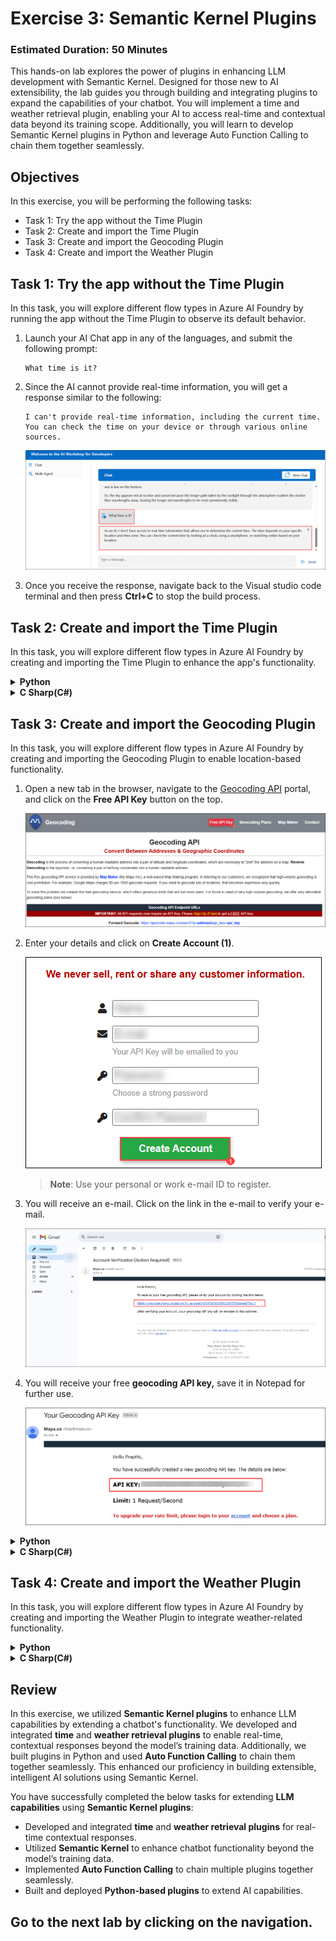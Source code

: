 # Exercise 3: Semantic Kernel Plugins

### Estimated Duration: 50 Minutes

This hands-on lab explores the power of plugins in enhancing LLM development with Semantic Kernel. Designed for those new to AI extensibility, the lab guides you through building and integrating plugins to expand the capabilities of your chatbot. You will implement a time and weather retrieval plugin, enabling your AI to access real-time and contextual data beyond its training scope. Additionally, you will learn to develop Semantic Kernel plugins in Python and leverage Auto Function Calling to chain them together seamlessly.

## Objectives
In this exercise, you will be performing the following tasks:
- Task 1: Try the app without the Time Plugin
- Task 2: Create and import the Time Plugin
- Task 3: Create and import the Geocoding Plugin
- Task 4: Create and import the Weather Plugin

## Task 1: Try the app without the Time Plugin

In this task, you will explore different flow types in Azure AI Foundry by running the app without the Time Plugin to observe its default behavior.

1. Launch your AI Chat app in any of the languages, and submit the following prompt:
    ```
    What time is it?
    ```
2. Since the AI cannot provide real-time information, you will get a response similar to the following:
    ```
    I can't provide real-time information, including the current time. You can check the time on your device or through various online sources.
    ```

    ![](./media/sk26.png)

3. Once you receive the response, navigate back to the Visual studio code terminal and then press **Ctrl+C** to stop the build process.   

## Task 2: Create and import the Time Plugin

In this task, you will explore different flow types in Azure AI Foundry by creating and importing the Time Plugin to enhance the app's functionality.

<details>
<summary><strong>Python</strong></summary>

1. Navigate to `Python>src>plugins` directory, right click on **Plugins** then click on **New file** and then create a new file named **time_plugin.py (1)**.

    ![](./media/image_044.png)

1. Add the following code to the file:

    ```
    from datetime import datetime
    from typing import Annotated
    from semantic_kernel.functions import kernel_function

    class TimePlugin:
        @kernel_function()
        def current_time(self) -> str:
            return datetime.now().strftime("%Y-%m-%d %H:%M:%S")

        @kernel_function()
        def get_year(self, date_str: Annotated[str, "The date string in format YYYY-MM-DD"] = None) -> str:
            if date_str is None:
                return str(datetime.now().year)
            
            try:
                date_obj = datetime.strptime(date_str, "%Y-%m-%d")
                return str(date_obj.year)
            except ValueError:
                return "Invalid date format. Please use YYYY-MM-DD."

        @kernel_function()
        def get_month(self, date_str: Annotated[str, "The date string in format YYYY-MM-DD"] = None) -> str:
            if date_str is None:
                return datetime.now().strftime("%B")
            
            try:
                date_obj = datetime.strptime(date_str, "%Y-%m-%d")
                return date_obj.strftime("%B")  # Full month name
            except ValueError:
                return "Invalid date format. Please use YYYY-MM-DD."

        @kernel_function()
        def get_day_of_week(self, date_str: Annotated[str, "The date string in format YYYY-MM-DD"] = None) -> str:
            if date_str is None:
                return datetime.now().strftime("%A")
            
            try:
                date_obj = datetime.strptime(date_str, "%Y-%m-%d")
                return date_obj.strftime("%A")  # Full weekday name
            except ValueError:
                return "Invalid date format. Please use YYYY-MM-DD."
    ```

1. Save the file.

1. Navigate to `Python>src` directory and open **chat.py (1)** file.

    ![](./media/image_030.png)
1. Add the following code in the `#Import Modules` section of the file.
    ```
    from semantic_kernel.connectors.ai.open_ai.prompt_execution_settings.azure_chat_prompt_execution_settings import (
        AzureChatPromptExecutionSettings,
    )
    from plugins.time_plugin import TimePlugin
    ```
    
    ![](./media/image_045.png)
1. Add the following code in the `#Challenge 03 - Create Prompt Execution Settings` **(1)** section of the file.
    ```
    execution_settings = AzureChatPromptExecutionSettings()
    execution_settings.function_choice_behavior = FunctionChoiceBehavior.Auto()
    logger.info("Automatic function calling enabled")
    ```

    ![](./media/image_046.png)
1. Add the following code in the `# Placeholder for Time plugin` section of the file.
    ```
    time_plugin = TimePlugin()
    kernel.add_plugin(time_plugin, plugin_name="TimePlugin")
    logger.info("Time plugin loaded")
    ```

    ![](./media/sk27.png)

1. Search (using Ctrl+F) and remove the following piece of code from the file as we will enable automatic function calling and this is no longer required:
    ```
    execution_settings = kernel.get_prompt_execution_settings_from_service_id("chat-service")
    ```
    >**Note**: You need to remove it from two code blocks; one will be inside the **def initialize_kernel():** function, and another will be in the **global chat_history** code block.
1. In case you encounter any indentation error, use the code from the following URL:
    ```
    https://raw.githubusercontent.com/CloudLabsAI-Azure/ai-developer/refs/heads/prod/CodeBase/python/lab-03_time_plugin.py
    ```
1. Save the file.
1. Right-click on `Python>src` **(1)** in the left pane and select **Open in Integrated Terminal (2)**.

    ![](./media/image_035.png)
1. Use the following command to run the app:
    ```
    streamlit run app.py
    ```
1. If the app does not open automatically in the browser, you can access it using the following **URL**:
    ```
    http://localhost:8501
    ```
1. Submit the following prompt:
    ```
    What time is it?
    ```
1. Since the AI has the **Time Plugin**, it will be able to provide real-time information, you will get a response similar to the following:
    ```
    The current time is 3:43 PM on January 23, 2025.
    ```

    ![](./media/image_048.png)
</details>

<details>
<summary><strong>C Sharp(C#)</strong></summary>

1. Navigate to `Dotnet>src>BlazorAI>Plugins` directory, right click on **Plugins** then click on **New file** and then  and create a new file named **TimePlugin.cs (1)**.

    ![](./media/image_049.png)
1. Add the following code to the file:
    ```
    using System;
    using System.ComponentModel;
    using System.Globalization;
    using Microsoft.SemanticKernel;

    namespace BlazorAI.Plugins
    {
        public class TimePlugin
        {        
            [KernelFunction("current_time")]
            [Description("Gets the current date and time from the server. Use this directly when the user asks what time it is or wants to know the current date.")]
            public string CurrentTime()
            {
                return DateTime.Now.ToString("yyyy-MM-dd HH:mm:ss");
            }

            [KernelFunction("get_current_time")]
            [Description("Gets the current date and time from the server's system clock. Use this directly without asking the user for their location.")]
            public string GetCurrentTime()
            {
                return DateTime.Now.ToString("yyyy-MM-dd HH:mm:ss");
            }
            
            [KernelFunction("get_year")]
            [Description("Extract the year from a date string or get the current year from the system clock. Examples: 'What year is it now?' or 'What year is 2023-05-15?'")]
            public string GetYear(
                [Description("The date string. Accepts formats like YYYY-MM-DD, MM/DD/YYYY, etc. If not provided, uses the server's current date.")] 
                string? dateStr = null)
            {
                if (string.IsNullOrEmpty(dateStr))
                {
                    return DateTime.Now.Year.ToString();
                }

                DateTime date;
                if (TryParseDate(dateStr, out date))
                {
                    return date.Year.ToString();
                }
                
                return $"Could not parse '{dateStr}' as a valid date. Please provide a date in a standard format like YYYY-MM-DD or MM/DD/YYYY.";
            }
            
            [KernelFunction("get_month")]
            [Description("Extract the month name from a date string or get the current month from the system clock. Examples: 'What month is it now?' or 'What month is 2023-05-15?'")]
            public string GetMonth(
                [Description("The date string. Accepts formats like YYYY-MM-DD, MM/DD/YYYY, etc. If not provided, uses the server's current date.")] 
                string? dateStr = null)
            {
                if (string.IsNullOrEmpty(dateStr))
                {
                    return DateTime.Now.ToString("MMMM");
                }
                
                DateTime date;
                if (TryParseDate(dateStr, out date))
                {
                    return date.ToString("MMMM"); // Full month name
                }
                
                return $"Could not parse '{dateStr}' as a valid date. Please provide a date in a standard format like YYYY-MM-DD or MM/DD/YYYY.";
            }
            
            [KernelFunction("get_day_of_week")]
            [Description("Get the day of week from the server's system clock or for a specific date. Examples: 'What day is it today?' or 'What day of the week is 2023-05-15?'")]
            public string GetDayOfWeek(
                [Description("The date string. Accepts formats like YYYY-MM-DD, MM/DD/YYYY, etc. If not provided, uses the server's current date.")] 
                string? dateStr = null)
            {
                if (string.IsNullOrEmpty(dateStr))
                {
                    return DateTime.Now.ToString("dddd");
                }
                
                DateTime date;
                if (TryParseDate(dateStr, out date))
                {
                    return date.ToString("dddd"); // Full day name
                }
                
                return $"Could not parse '{dateStr}' as a valid date. Please provide a date in a standard format like YYYY-MM-DD or MM/DD/YYYY.";
            }

            private bool TryParseDate(string dateStr, out DateTime result)
            {
                string[] formats = { 
                    "yyyy-MM-dd", "MM/dd/yyyy", "dd/MM/yyyy", 
                    "M/d/yyyy", "d/M/yyyy", "MMM d, yyyy", 
                    "MMMM d, yyyy", "yyyy/MM/dd", "dd-MMM-yyyy"
                };
                
                return DateTime.TryParseExact(
                    dateStr, 
                    formats, 
                    CultureInfo.InvariantCulture,
                    DateTimeStyles.None, 
                    out result) || DateTime.TryParse(dateStr, out result);
            }
        }
    }
    ```
1. Save the file.
1. Navigate to `Dotnet>src>BlazorAI>Components>Pages` directory and open **Chat.razor.cs (1)** file.

    ![](./media/image_038.png)
1. Add the following code in the `// Import Models` **(1)** section of the file.
    ```
    using Microsoft.SemanticKernel.Connectors.OpenAI;
    using BlazorAI.Plugins;
    using System;
    ```

    ![](./media/image_050.png)
1. Search **private Kernel? kernel;** (using Ctrl+F)  and add the following piece of code below it:
    ```
    private OpenAIPromptExecutionSettings? promptSettings;
    ```

    ![](./media/image_051.png)
1. Search **chatHistory = [];** (using Ctrl+F)  and add the following piece of code below it:
    ```
    chatHistory = new ChatHistory();
    ```

    ![](./media/image_052.png)
1. Add the following code in the `// Challenge 03 - Create OpenAIPromptExecutionSettings` (1) section of the file.
    ```
    promptSettings = new OpenAIPromptExecutionSettings
    {
        ToolCallBehavior = ToolCallBehavior.AutoInvokeKernelFunctions,
        Temperature = 0.7,
        TopP = 0.95,
        MaxTokens = 800
    };
    ```

    ![](./media/image_053.png)

     >**Note**: Please refer the screenshots to locate the code in proper position that helps you to avoid indentation error.

1. Add the following code in the `// Challenge 03 - Add Time Plugin` section of the file.
    ```
    var timePlugin = new Plugins.TimePlugin();
    kernel.ImportPluginFromObject(timePlugin, "TimePlugin");
    ```

    ![](./media/image_054.png)
1. Search **var assistantResponse = await chatCompletionService.GetChatMessageContentAsync** (using Ctrl+F)  and add the following line of code between chatHistory and kernel:
    ```
    executionSettings: promptSettings,
    ```
    >**Note**: The final piece of code will be similar to the code below:
    ```
    var assistantResponse = await chatCompletionService.GetChatMessageContentAsync(
        chatHistory: chatHistory,
        executionSettings: promptSettings,
        kernel: kernel);
    ```
    
    ![](./media/image_055.png)
1. In case you encounter any indentation error, use the code from the following URL:
    ```
    https://raw.githubusercontent.com/CloudLabsAI-Azure/ai-developer/refs/heads/prod/CodeBase/c%23/lab-03_time_plugin.cs
    ```
1. Save the file.

1. Right click on `Dotnet>src>Aspire>Aspire.AppHost` **(1)** in the left pane and select **Open in Integrated Terminal (2)**.

    ![](./media/image_040.png)
1. Use the following command to run the app:
    ```
    dotnet run
    ```
1. Open a new tab in the browser and navigate to the link for **blazor-aichat**, i.e. **https://localhost:7118/**.
1. Submit the following prompt:
    ```
    What time is it?
    ```
1. Since the AI has the **Time Plugin**, it will be able to provide real-time information, and you will get a response similar to the following:
    ```
    The current time is 3:43 PM on January 23, 2025.
    ```

    ![](./media/sk28.png)

1. Once you receive the response, navigate back to the Visual studio code terminal and then press **Ctrl+C** to stop the build process.

</details>

## Task 3: Create and import the Geocoding Plugin

In this task, you will explore different flow types in Azure AI Foundry by creating and importing the Geocoding Plugin to enable location-based functionality.

1. Open a new tab in the browser, navigate to the [Geocoding API](https://geocode.maps.co/) portal, and click on the **Free API Key** button on the top.

    ![](./media/image_057.png)

1. Enter your details and click on **Create Account (1)**.

    ![](./media/image_058.png)

    >**Note**: Use your personal or work e-mail ID to register.

1. You will receive an e-mail. Click on the link in the e-mail to verify your e-mail.

    ![](./media/sk29.png)

1. You will receive your free **geocoding API key,** save it in Notepad for further use.

    ![](./media/sk30.png)

<details>
<summary><strong>Python</strong></summary>

1. Navigate to `Python>src` directory and open **.env (1)** file.

    ![](./media/image_026.png)

1. Paste the geocoding API key you received just now via e-mail besides `GEOCODING_API_KEY`.

    ![](./media/image_059.png)

    >Note:- Ensure that every value in the **.env** file is enclosed in **double quotes (")**.

1. Save the file.

1. Navigate to `Python>src` directory and open **chat.py** file.

    ![](./media/image_030.png)

1. Add the following code in the `#Import Modules` section of the file.

    ```
    from plugins.geo_coding_plugin import GeoPlugin
    ```

     ![](./media/sk31.png)

1. Add the following code in the `# Placeholder for Time plugin` section, after the **time plugin** in the file.

    ```
    kernel.add_plugin(
        GeoPlugin(),
        plugin_name="GeoLocation",
    )
    logger.info("GeoLocation plugin loaded")
    ```

    ![](./media/image_061.png)

     >**Note**: Please refer the screenshots to locate the code in proper position that helps you to avoid indentation error.

1. In case you encounter any indentation error, use the code from the following URL:
    ```

    https://raw.githubusercontent.com/CloudLabsAI-Azure/ai-developer/refs/heads/prod/CodeBase/python/lab-03_geo_coding.py
    ```

1. Save the file.

1. Right click on `Python>src` **(1)** in the left pane and select **Open in Integrated Terminal (2)**.

    ![](./media/image_035.png)
    
1. Use the following command to run the app:

    ```
    streamlit run app.py
    ```

1. If the app does not open automatically in the browser, you can access it using the following **URL**:

    ```
    http://localhost:8501
    ```

1. Submit the following prompt:

    ```
    What are the geo-coordinates for Tampa, FL
    ```

1. Since the AI has the **Geocoding Plugin**, it will be able to provide real-time information, you will get a response similar to the following:

    ```
    The geo-coordinates for Tampa, FL are:

    Latitude: 27.9477595
    Longitude: -82.458444 
    ```

    ![](./media/image_062.png)

</details>

<details>
<summary><strong>C Sharp(C#)</strong></summary>

1. Navigate to `Dotnet>src>BlazorAI` directory and open **appsettings.json** file.

    ![](./media/image_028.png)

1. Paste the geocoding API key you received just now via e-mail besides `GEOCODING_API_KEY`.

    ![](./media/image_063.png)

    >Note:- Ensure that every value in the **appsettings.json** file is enclosed in **double quotes (")**.

1. Save the file.

1. Navigate to `Dotnet>src>BlazorAI>Components>Pages` directory and open **Chat.razor.cs** file.

    ![](./media/image_038.png)

1. Add the following code in the `// Challenge 03 - Add Time Plugin` section, after the **time plugin** in the file.

    ```
    var geocodingPlugin = new GeocodingPlugin(
        kernel.Services.GetRequiredService<IHttpClientFactory>(), 
        Configuration);
    kernel.ImportPluginFromObject(geocodingPlugin, "GeocodingPlugin");
    ```

    ![](./media/image_064.png)

     >**Note**: Please refer the screenshots to locate the code in proper position that helps you to avoid indentation error.

1. In case you encounter any indentation error, use the code from the following URL:

    ```
    https://raw.githubusercontent.com/CloudLabsAI-Azure/ai-developer/refs/heads/prod/CodeBase/c%23/lab-03_geo_coding.cs
    ```

1. Save the file.

1. Right click on `Dotnet>src>Aspire>Aspire.AppHost` **(1)** in the left pane and select **Open in Integrated Terminal (2)**.

    ![](./media/image_040.png)

1. Use the following command to run the app:

    ```
    dotnet run
    ```

1. Open a new tab in the browser and navigate to the link for **blazor-aichat** i.e **https://localhost:7118/**

1. Submit the following prompt:

    ```
    What are the geo-coordinates for Tampa, FL
    ```

1. Since the AI has the **Geocoding Plugin**, it will be able to provide real-time information, you will get a response similar to the following:

    ```
    The geo-coordinates for Tampa, FL are:

    Latitude: 27.9477595
    Longitude: -82.458444 
    ```

    ![](./media/sk32.png)

</details>

## Task 4: Create and import the Weather Plugin

In this task, you will explore different flow types in Azure AI Foundry by creating and importing the Weather Plugin to integrate weather-related functionality.

<details>
<summary><strong>Python</strong></summary>

1. Navigate to `Python>src>plugins` directory and create a new file named **weather_plugin.py (1)**.

    ![](./media/image_066.png)

1. Add the following code in the file:

    ```
    from typing import Annotated
    import requests
    from semantic_kernel.functions import kernel_function
    import json
    from datetime import datetime, timedelta

    class WeatherPlugin:
        @kernel_function(description="Get weather forecast for a location up to 16 days in the future")
        def get_forecast_weather(self, 
                                latitude: Annotated[float, "Latitude of the location"],
                                longitude: Annotated[float, "Longitude of the location"],
                                days: Annotated[int, "Number of days to forecast (up to 16)"] = 16):
            
            # Ensure days is within valid range (API supports up to 16 days)
            if days > 16:
                days = 16
            
            url = (f"https://api.open-meteo.com/v1/forecast"
                f"?latitude={latitude}&longitude={longitude}"
                f"&daily=temperature_2m_max,temperature_2m_min,precipitation_sum,precipitation_probability_max,weather_code"
                f"&amp;current=temperature_2m,relative_humidity_2m,apparent_temperature,precipitation,weather_code,wind_speed_10m"
                f"&temperature_unit=fahrenheit&wind_speed_unit=mph&precipitation_unit=inch"
                f"&forecast_days={days}&timezone=auto")
            
            try:
                response = requests.get(url)
                response.raise_for_status()
                data = response.json()
                
                daily = data.get('daily', {})
                times = daily.get('time', [])
                max_temps = daily.get('temperature_2m_max', [])
                min_temps = daily.get('temperature_2m_min', [])
                precip_sums = daily.get('precipitation_sum', [])
                precip_probs = daily.get('precipitation_probability_max', [])
                weather_codes = daily.get('weather_code', [])
                
                forecasts = []
                for i in range(len(times)):
                    # Convert date string to datetime object for day name
                    date_obj = datetime.strptime(times[i], "%Y-%m-%d")
                    day_name = date_obj.strftime("%A, %B %d")
                    
                    weather_desc = self._get_weather_description(weather_codes[i])
                    
                    forecast = {
                        "date": times[i],
                        "day": day_name,
                        "high_temp": f"{max_temps[i]}°F",
                        "low_temp": f"{min_temps[i]}°F",
                        "precipitation": f"{precip_sums[i]} inches",
                        "precipitation_probability": f"{precip_probs[i]}%",
                        "conditions": weather_desc
                    }
                    forecasts.append(forecast)
                
                result = {
                    "location_coords": f"{latitude}, {longitude}",
                    "forecast_days": len(forecasts),
                    "forecasts": forecasts
                }
                
                # For more concise output in chat
                return json.dumps(result, indent=2)
            except Exception as e:
                return f"Error fetching forecast weather: {str(e)}"
        
        def _get_weather_description(self, code):
            weather_codes = {
                0: "Clear sky",
                1: "Mainly clear", 2: "Partly cloudy", 3: "Overcast",
                45: "Fog", 48: "Depositing rime fog",
                51: "Light drizzle", 53: "Moderate drizzle", 55: "Dense drizzle",
                56: "Light freezing drizzle", 57: "Dense freezing drizzle",
                61: "Slight rain", 63: "Moderate rain", 65: "Heavy rain",
                66: "Light freezing rain", 67: "Heavy freezing rain",
                71: "Slight snow fall", 73: "Moderate snow fall", 75: "Heavy snow fall",
                77: "Snow grains",
                80: "Slight rain showers", 81: "Moderate rain showers", 82: "Violent rain showers",
                85: "Slight snow showers", 86: "Heavy snow showers",
                95: "Thunderstorm", 96: "Thunderstorm with slight hail", 99: "Thunderstorm with heavy hail"
            }
            return weather_codes.get(code, "Unknown")
    ```

1. Save the file.

1. Navigate to `Python>src` directory and open **chat.py (1)** file.

    ![](./media/image_030.png)

1. Add the following code in the `#Import Modules` section of the file.

    ```
    from plugins.weather_plugin import WeatherPlugin
    ```

    ![](./media/image_067.png)

1. Add the following code in the `# Placeholder for Time plugin` section, after the **Geocoding plugin** in the file.

    ```
    kernel.add_plugin(
        WeatherPlugin(),
        plugin_name="Weather",
    )
    logger.info("Weather plugin loaded")
    ```

    ![](./media/image_068.png)

     >**Note**: Please refer the screenshots to locate the code in proper position that helps you to avoid indentation error.  

1. In case you encounter any indentation error, use the code from the following URL:

    ```
    https://raw.githubusercontent.com/CloudLabsAI-Azure/ai-developer/refs/heads/prod/CodeBase/python/lab-03_weather.py
    ```

1. Save the file.

1. Right click on `Python>src` **(1)** in the left pane and select **Open in Integrated Terminal (2)**.

    ![](./media/image_035.png)

1. Use the following command to run the app:

    ```
    streamlit run app.py
    ```

1. If the app does not open automatically in the browser, you can access it using the following **URL**:

    ```
    http://localhost:8501
    ```

1. Submit the following prompt:

    ```
    What is today's weather in San Francisco?
    ```

1. You will receive a response similar to the one shown below:

    ![](./media/image_069.png)

    The AI will perform the following plan to answer the question but may do so in a different order or different set of functions:

    1️⃣ The AI should ask Semantic Kernel to call the GetDate function on the Time Plugin to get today's date in order to calculate the number of days until next Thursday

    2️⃣ Because the Weather Forecast requires a Latitude and Longitude, the AI should instruct Semantic Kernel to call the GetLocation function on the Geocoding Plugin to get the coordinates for San Francisco

    3️⃣ Finally, the AI should ask Semantic Kernel to call the GetWeatherForecast function on the Weather Plugin passing in the current date/time and Lat/Long to get the weather forecast for Next Thursday (expressed as the number of days in the future) at the coordinates for San Francisco

    A simplified sequence diagram between Semantic Kernel and AI is shown below:

    ![](./media/seq_diag.png)

</details>
<details>
<summary><strong>C Sharp(C#)</strong></summary>

1. Navigate to `Dotnet>src>BlazorAI>Plugins` directory and create a new file named **WeatherPlugin.cs (1)**.

    ![](./media/image_070.png)

1. Add the following code in the file:

    ```
    using System;
    using System.Collections.Generic;
    using System.ComponentModel;
    using System.Globalization;
    using System.Net.Http;
    using System.Text.Json;
    using System.Threading.Tasks;
    using Microsoft.SemanticKernel;

    namespace BlazorAI.Plugins
    {
        public class WeatherPlugin
        {
            private readonly IHttpClientFactory _httpClientFactory;

            public WeatherPlugin(IHttpClientFactory httpClientFactory)
            {
                _httpClientFactory = httpClientFactory;
            }

            [KernelFunction("GetWeatherForecast")]
            [Description("Get weather forecast for a location up to 16 days in the future")]
            public async Task<string> GetWeatherForecastAsync(
                [Description("Latitude of the location")] double latitude,
                [Description("Longitude of the location")] double longitude,
                [Description("Number of days to forecast (up to 16)")] int days = 16)
            {
                // Ensure days is within valid range (API supports up to 16 days)
                if (days > 16)
                    days = 16;

                var url = $"https://api.open-meteo.com/v1/forecast" +
                        $"?latitude={latitude}&longitude={longitude}" +
                        $"&daily=temperature_2m_max,temperature_2m_min,precipitation_sum,precipitation_probability_max,weather_code" +
                        $"&amp;current=temperature_2m,relative_humidity_2m,apparent_temperature,precipitation,weather_code,wind_speed_10m" +
                        $"&temperature_unit=fahrenheit&wind_speed_unit=mph&precipitation_unit=inch" +
                        $"&forecast_days={days}&timezone=auto";


                try
                {
                    var httpClient = _httpClientFactory.CreateClient();
                    var response = await httpClient.GetAsync(url);
                    response.EnsureSuccessStatusCode();
                    
                    var content = await response.Content.ReadAsStringAsync();
                    var data = JsonDocument.Parse(content);
                    
                    // Extract daily forecast data
                    var dailyElement = data.RootElement.GetProperty("daily");
                    var times = dailyElement.GetProperty("time").EnumerateArray().ToArray();
                    var maxTemps = dailyElement.GetProperty("temperature_2m_max").EnumerateArray().ToArray();
                    var minTemps = dailyElement.GetProperty("temperature_2m_min").EnumerateArray().ToArray();
                    var precipSums = dailyElement.GetProperty("precipitation_sum").EnumerateArray().ToArray();
                    var precipProbs = dailyElement.GetProperty("precipitation_probability_max").EnumerateArray().ToArray();
                    var weatherCodes = dailyElement.GetProperty("weather_code").EnumerateArray().ToArray();
                    
                    // Build a readable forecast for each day
                    var forecasts = new List<object>();
                    for (int i = 0; i < times.Length; i++)
                    {
                        // Convert date string to DateTime object for day name
                        var dateStr = times[i].GetString();
                        var dateObj = DateTime.Parse(dateStr!);
                        var dayName = dateObj.ToString("dddd, MMMM dd", CultureInfo.InvariantCulture);
                        
                        var weatherDesc = GetWeatherDescription(weatherCodes[i].GetInt32());
                        
                        var forecast = new
                        {
                            date = dateStr,
                            day = dayName,
                            high_temp = $"{maxTemps[i]}°F",
                            low_temp = $"{minTemps[i]}°F", 
                            precipitation = $"{precipSums[i]} inches",
                            precipitation_probability = $"{precipProbs[i]}%",
                            conditions = weatherDesc
                        };
                        
                        forecasts.Add(forecast);
                    }
                    
                    var result = new
                    {
                        location_coords = $"{latitude}, {longitude}",
                        forecast_days = forecasts.Count,
                        forecasts
                    };
                    
                    // For more concise output in chat
                    return JsonSerializer.Serialize(result, new JsonSerializerOptions { WriteIndented = true });
                }
                catch (Exception ex)
                {
                    return $"Error fetching forecast weather: {ex.Message}";
                }
            }
            
            [KernelFunction("GetForecastWithPlugins")]
            [Description("Gets weather forecast for any location by coordinating with Time and Geocoding plugins.")]
            public async Task<string> GetForecastWithPluginsAsync(
                [Description("The kernel instance to use for calling other plugins")] Kernel kernel,
                [Description("The location name (city, address, etc.)")] string location,
                [Description("The day of the week to get forecast for, or number of days in future")] string daySpec = "0")
            {
                try
                {
                    // Step 1: Get current date from Time Plugin
                    var dateResult = await kernel.InvokeAsync("Time", "GetDate");
                    string? todayStr = dateResult.GetValue<string>();
                    if (todayStr == null)
                    {
                        return "Could not determine the current date.";
                    }
                    DateTime today = DateTime.Parse(todayStr);
                    
                    // Step 2: Calculate target day based on specification
                    int daysInFuture;
                    if (int.TryParse(daySpec, out daysInFuture))
                    {
                        // If daySpec is a number, use it directly
                    }
                    else if (Enum.TryParse<DayOfWeek>(daySpec, true, out var targetDay))
                    {
                        // Calculate days until the next occurrence of the target day
                        daysInFuture = ((int)targetDay - (int)today.DayOfWeek + 7) % 7;
                        if (daysInFuture == 0) daysInFuture = 7; // If today is the target day, get next week
                    }
                    else
                    {
                        return $"Invalid day specification: {daySpec}. Please provide a day name or number of days.";
                    }
                    
                    // Step 3: Get location coordinates from Geocoding Plugin
                    var locationResult = await kernel.InvokeAsync("Geocoding", "GetLocation", new() { ["location"] = location });
                    string? locationJson = locationResult.GetValue<string>();
                    
                    if (locationJson == null)
                    {
                        return $"Could not get location data for: {location}";
                    }
                    
                    var locationData = JsonDocument.Parse(locationJson);
                    double latitude, longitude;
                    
                    try {
                        latitude = locationData.RootElement.GetProperty("latitude").GetDouble();
                        longitude = locationData.RootElement.GetProperty("longitude").GetDouble();
                    }
                    catch (Exception)
                    {
                        return $"Could not extract coordinates for location: {location}";
                    }
                    
                    // Step 4: Get weather forecast
                    return await GetWeatherForecastAsync(latitude, longitude, daysInFuture + 1);
                }
                catch (Exception ex)
                {
                    return $"Error coordinating weather forecast: {ex.Message}";
                }
            }

            private string GetWeatherDescription(int code)
            {
                var weatherCodes = new Dictionary<int, string>
                {
                    { 0, "Clear sky" },
                    { 1, "Mainly clear" }, { 2, "Partly cloudy" }, { 3, "Overcast" },
                    { 45, "Fog" }, { 48, "Depositing rime fog" },
                    { 51, "Light drizzle" }, { 53, "Moderate drizzle" }, { 55, "Dense drizzle" },
                    { 56, "Light freezing drizzle" }, { 57, "Dense freezing drizzle" },
                    { 61, "Slight rain" }, { 63, "Moderate rain" }, { 65, "Heavy rain" },
                    { 66, "Light freezing rain" }, { 67, "Heavy freezing rain" },
                    { 71, "Slight snow fall" }, { 73, "Moderate snow fall" }, { 75, "Heavy snow fall" },
                    { 77, "Snow grains" },
                    { 80, "Slight rain showers" }, { 81, "Moderate rain showers" }, { 82, "Violent rain showers" },
                    { 85, "Slight snow showers" }, { 86, "Heavy snow showers" },
                    { 95, "Thunderstorm" }, { 96, "Thunderstorm with slight hail" }, { 99, "Thunderstorm with heavy hail" }
                };
                
                return weatherCodes.TryGetValue(code, out var description) ? description : "Unknown";
            }
        }
    }
    ```

1. Save the file.

1. Navigate to `Dotnet>src>BlazorAI>Components>Pages` directory and open **Chat.razor.cs (1)** file.

    ![](./media/image_038.png)

1. Add the following code in the `// Challenge 03 - Add Time Plugin` section, after the **geocoding plugin** in the file.yeah

    ```
    var weatherPlugin = new WeatherPlugin(
        kernel.Services.GetRequiredService<IHttpClientFactory>());
        kernel.ImportPluginFromObject(weatherPlugin, "WeatherPlugin");
    ```

    ![](./media/image_071.png)

1. In case you encounter any indentation error, use the code from the following URL:

    ```
    https://raw.githubusercontent.com/CloudLabsAI-Azure/ai-developer/refs/heads/prod/CodeBase/c%23/lab-03_weather.cs
    ```
1. Save the file.

1. Right click on `Dotnet>src>Aspire>Aspire.AppHost` in the left pane and select **Open in Integrated Terminal**.

    ![](./media/image_040.png)

1. Use the following command to run the app:

    ```
    dotnet run
    ```

1. Open a new tab in the browser and navigate to the link for **blazor-aichat**, i.e. **https://localhost:7118/**.

1. Submit the following prompt:

    ```
    What is today's weather in San Francisco?
    ```
    
1. You will receive a response similar to the one shown below:

    ![](./media/image_072.png)

    The AI will perform the following plan to answer the question but may do so in a different order or with a different set of functions:

    1️⃣ The AI should ask Semantic Kernel to call the GetDate function on the Time Plugin to get today's date to calculate the number of days until next Thursday

    2️⃣ Because the Weather Forecast requires a Latitude and Longitude, the AI should instruct Semantic Kernel to call the GetLocation function on the Geocoding Plugin to get the coordinates for San Francisco

    3️⃣ Finally, the AI should ask Semantic Kernel to call the GetWeatherForecast function on the Weather Plugin passing in the current date/time and Lat/Long to get the weather forecast for Next Thursday (expressed as the number of days in the future) at the coordinates for San Francisco

    A simplified sequence diagram between Semantic Kernel and AI is shown below:

    ![](./media/seq_diag.png)

</details>

## Review

In this exercise, we utilized **Semantic Kernel plugins** to enhance LLM capabilities by extending a chatbot's functionality. We developed and integrated **time** and **weather retrieval plugins** to enable real-time, contextual responses beyond the model’s training data. Additionally, we built plugins in Python and used **Auto Function Calling** to chain them together seamlessly. This enhanced our proficiency in building extensible, intelligent AI solutions using Semantic Kernel.

You have successfully completed the below tasks for extending **LLM capabilities** using **Semantic Kernel plugins**:  

- Developed and integrated **time** and **weather retrieval plugins** for real-time contextual responses.  
- Utilized **Semantic Kernel** to enhance chatbot functionality beyond the model’s training data.  
- Implemented **Auto Function Calling** to chain multiple plugins together seamlessly.  
- Built and deployed **Python-based plugins** to extend AI capabilities.  

## Go to the next lab by clicking on the navigation.
